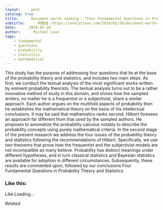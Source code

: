```yaml
---
layout:     post
catalog: true
title:      Document worth reading： “Four Fundamental Questions in Probability Theory and Statistics”
subtitle:      转载自：https://analytixon.com/2019/02/26/document-worth-reading-four-fundamental-questions-in-probability-theory-and-statistics/
date:      2019-02-26
author:      Michael Laux
tags:
    - fundamental
    - questions
    - probability
    - statistics
    - mathematical
---
```


This study has the purpose of addressing four questions that lie at the base of the probability theory and statistics, and includes two main steps. As first, we conduct the textual analysis of the most significant works written by eminent probability theorists. The textual analysis turns out to be a rather innovative method of study in this domain, and shows how the sampled writers, no matter he is a frequentist or a subjectivist, share a similar approach. Each author argues on the multifold aspects of probability then he establishes the mathematical theory on the basis of his intellectual conclusions. It may be said that mathematics ranks second. Hilbert foresees an approach far different from that used by the sampled authors. He proposes to axiomatize the probability calculus notably to describe the probability concepts using purely mathematical criteria. In the second stage of the present research we address the four issues of the probability theory and statistics following the recommendations of Hilbert. Specifically, we use two theorems that prove how the frequentist and the subjectivist models are not incompatible as many believe. Probability has distinct meanings under different hypotheses, and in turn classical statistics and Bayesian statistics are available for adoption in different circumstances. Subsequently, these results are commented upon, followed by our conclusions Four Fundamental Questions in Probability Theory and Statistics





### Like this:

Like Loading...


*Related*

